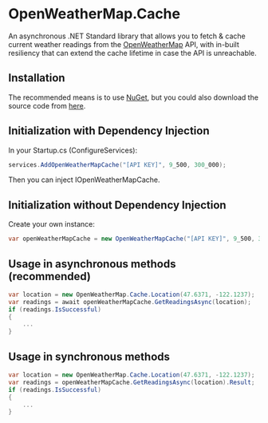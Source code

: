 # OpenWeatherMap.Cache
An asynchronous .NET Standard library that allows you to fetch & cache current weather readings from the [OpenWeatherMap](https://openweathermap.org/) API, with in-built resiliency that can extend the cache lifetime in case the API is unreachable.

## Installation
The recommended means is to use [NuGet](https://www.nuget.org/packages/OpenWeatherMap.Cache), but you could also download the source code from [here](https://github.com/MarkCiliaVincenti/OpenWeatherMap.Cache/releases).

## Initialization with Dependency Injection
In your Startup.cs (ConfigureServices):
```c#
services.AddOpenWeatherMapCache("[API KEY]", 9_500, 300_000);
```

Then you can inject IOpenWeatherMapCache.

## Initialization without Dependency Injection
Create your own instance:
```c#
var openWeatherMapCache = new OpenWeatherMapCache("[API KEY]", 9_500, 300_000);
```

## Usage in asynchronous methods (recommended)
```c#
var location = new OpenWeatherMap.Cache.Location(47.6371, -122.1237);
var readings = await openWeatherMapCache.GetReadingsAsync(location);
if (readings.IsSuccessful)
{
	...
}
```

## Usage in synchronous methods
```c#
var location = new OpenWeatherMap.Cache.Location(47.6371, -122.1237);
var readings = openWeatherMapCache.GetReadingsAsync(location).Result;
if (readings.IsSuccessful)
{
	...
}
```

